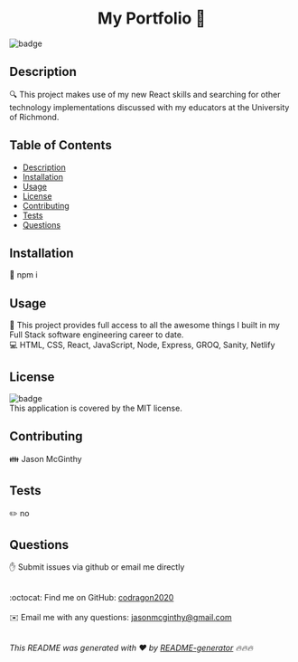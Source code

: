 
  <h1 align="center">My Portfolio 👋</h1>

  ![badge](https://img.shields.io/badge/license-MIT-brightgreen)<br />

  ## Description
🔍 This project makes use of my new React skills and searching for other technology implementations discussed with my educators at the University of Richmond.

  ## Table of Contents
  - [Description](#description)
  - [Installation](#installation)
  - [Usage](#usage)
  - [License](#license)
  - [Contributing](#contributing)
  - [Tests](#tests)
  - [Questions](#questions)

  ## Installation
  💾 npm i

  ## Usage
  📌 This project provides full access to all the awesome things I built in my Full Stack software engineering career to date.
  <br />
  💻 HTML, CSS, React, JavaScript, Node, Express, GROQ, Sanity, Netlify

  ## License
  ![badge](https://img.shields.io/badge/license-MIT-brightgreen)
  <br />
  This application is covered by the MIT license. 

  ## Contributing
  👪 Jason McGinthy

  ## Tests
  ✏️ no

  ## Questions
  ✋ Submit issues via github or email me directly
  <br />
  <br />

  :octocat: Find me on GitHub: [codragon2020](https://github.com/codragon2020)
  <br />
  <br />
  ✉️ Email me with any questions: jasonmcginthy@gmail.com
  <br />
  <br />

  _This README was generated with ❤️ by [README-generator](https://github.com/codragon2020/readme_generator) 🔥🔥🔥_

